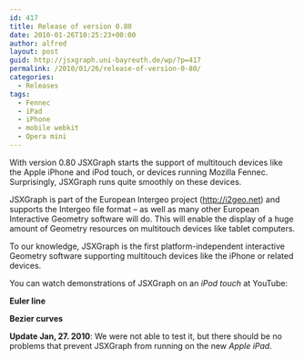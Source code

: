 ```yaml
---
id: 417
title: Release of version 0.80
date: 2010-01-26T10:25:23+00:00
author: alfred
layout: post
guid: http://jsxgraph.uni-bayreuth.de/wp/?p=417
permalink: /2010/01/26/release-of-version-0-80/
categories:
  - Releases
tags:
  - Fennec
  - iPad
  - iPhone
  - mobile webkit
  - Opera mini
---
```

With version 0.80 JSXGraph starts the support of multitouch devices like the Apple iPhone and iPod touch, or devices running Mozilla Fennec. Surprisingly, JSXGraph runs quite smoothly on these devices.
  
JSXGraph is part of the European Intergeo project (<http://i2geo.net>) and supports the Intergeo file format &#8211; as well as many other European Interactive Geometry software will do. This will enable the display of a huge amount of Geometry resources on multitouch devices like tablet computers.
  
To our knowledge, JSXGraph is the first platform-independent interactive Geometry software supporting multitouch devices like the iPhone or related devices.

You can watch demonstrations of JSXGraph on an _iPod touch_ at YouTube:

**Euler line**
  

  
**Bezier curves**
  


**Update Jan, 27. 2010**: We were not able to test it, but there should be no problems that prevent JSXGraph from running on the new _Apple iPad_.